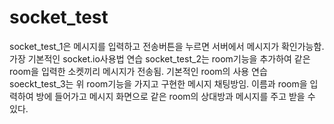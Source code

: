 # socket_test
socket_test_1은 메시지를 입력하고 전송버튼을 누르면 서버에서 메시지가 확인가능함. 가장 기본적인 socket.io사용법 연습
socket_test_2는 room기능을 추가하여 같은 room을 입력한 소켓끼리 메시지가 전송됨. 기본적인 room의 사용 연습
soeckt_test_3는 위 room기능을 가지고 구현한 메시지 채팅방임. 이름과 room을 입력하여 방에 들어가고 메시지 화면으로 같은 room의 상대방과 메시지를 주고 받을 수 있다.
